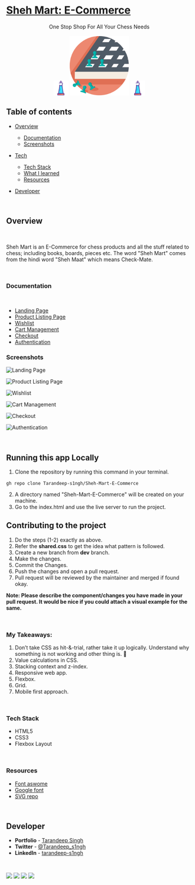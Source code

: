 # [Sheh Mart: E-Commerce](https://sheh-mart.netlify.app/)

<div align="center">One Stop Shop
For All Your Chess Needs</div>
<br />
<div align="center">
<img height="40" src="/assets/king-svg.svg"/>
<img height="160" src="/assets/favicon.svg"/>
<img height="40" src="/assets/king-svg.svg"/>
</div>

## **Table of contents**

- [Overview](#overview)

  - [Documentation](#documentation)
  - [Screenshots](#screenshots)

- [Tech]()
  - [Tech Stack](#tech-stack)
  - [What I learned](#what-i-learned)
  - [Resources](#resources)
- [Developer](#developer)

<br />

## **Overview**

<br />

Sheh Mart is an E-Commerce for chess products and all the stuff related to chess; including books, boards, pieces etc. The word "Sheh Mart" comes from the hindi word "Sheh Maat" which means Check-Mate.

<br />

### **Documentation**

<br />

- [Landing Page](https://sheh-mart.netlify.app/)
- [Product Listing Page](https://sheh-mart.netlify.app/categories/products.html)
- [Wishlist](https://sheh-mart.netlify.app/categories/wishlist.html)
- [Cart Management](https://sheh-mart.netlify.app/categories/cart.html)
- [Checkout](https://sheh-mart.netlify.app/categories/checkout.html)
- [Authentication](https://sheh-mart.netlify.app/auth/login.html)

### **Screenshots**

![Landing Page](https://user-images.githubusercontent.com/65854945/155025049-d083cd5b-2c2c-452f-b79a-54b87eb105e3.png)

![Product Listing Page](https://user-images.githubusercontent.com/65854945/155025099-d5bf8871-5863-4293-8e06-a0e7955aab58.png)

![Wishlist](https://user-images.githubusercontent.com/65854945/155025140-bb9d6dce-38be-4f0c-9a18-2e49127e0c3b.png)

![Cart Management](https://user-images.githubusercontent.com/65854945/155025161-30295f78-0f96-4882-9c20-314ee0095a33.png)

![Checkout](https://user-images.githubusercontent.com/65854945/155025196-0b68978c-cdbc-4910-ac5b-7a7f25976fd4.png)

![Authentication](https://user-images.githubusercontent.com/65854945/155025231-02a2f82a-8bf1-47dc-94ae-b92c39a07bd4.png)


<br />

## **Running this app Locally**

1. Clone the repository by running this command in your terminal.

```
gh repo clone Tarandeep-s1ngh/Sheh-Mart-E-Commerce

```
2. A directory named "Sheh-Mart-E-Commerce" will be created on your machine.
3. Go to the index.html and use the live server to run the project.

## **Contributing to the project**

1. Do the steps (1-2) exactly as above.
2. Refer the **shared.css** to get the idea what pattern is followed.
3. Create a new branch from **dev** branch.
4. Make the changes.
5. Commit the Changes.
6. Push the changes and open a pull request.
7. Pull request will be reviewed by the maintainer and merged if found okay.

**Note: Please describe the component/changes you have made in your pull request. It would be nice if you could attach a visual example for the same.**

<br /> 

### **My Takeaways:**
1. Don’t take CSS as hit-&-trial, rather take it up logically. Understand why something is not working and other thing is. 🎯 
2. Value calculations in CSS.
3. Stacking context and z-index.
4. Responsive web app.
5. Flexbox.
6. Grid.
7. Mobile first approach.

<br />

### **Tech Stack**

- HTML5
- CSS3
- Flexbox Layout

<br />

### **Resources**

- [Font aswome](https://fontawesome.com/)
- [Google font](https://fonts.google.com/)
- [SVG repo](https://www.svgrepo.com/)

<br />

## **Developer**

- **Portfolio** - [Tarandeep Singh](https://tarandeep-singh.netlify.app/)
- **Twitter** - [@Tarandeep_s1ngh](https://twitter.com/Tarandeep_s1ngh)
- **LinkedIn** - [tarandeep-s1ngh](https://www.linkedin.com/in/tarandeep-s1ngh/)

<br />

[![](https://img.shields.io/badge/Instagram-E4405F?style=for-the-badge&logo=instagram&logoColor=white)](https://www.instagram.com/taran.16/)
[![](https://img.shields.io/badge/LinkedIn-0077B5?style=for-the-badge&logo=linkedin&logoColor=white)](https://www.linkedin.com/in/tarandeep-s1ngh/)
[![](https://img.shields.io/badge/Twitter-%231DA1F2.svg?style=for-the-badge&logo=Twitter&logoColor=white)](https://twitter.com/Tarandeep_s1ngh)
<a href="mailto:taran.s1608@gmail.com"><img src="https://img.shields.io/badge/Gmail-D14836?style=for-the-badge&logo=gmail&logoColor=white"></img></a>